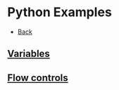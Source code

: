 # Python Examples

+ [Back](../README.md)

## [Variables](vars/README.md)
## [Flow controls](controls/README.md)
